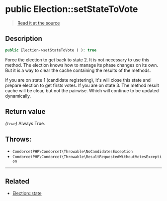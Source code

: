 # public Election::setStateToVote

> [Read it at the source](https://github.com/julien-boudry/Condorcet/blob/master/src/Election.php#L483)

## Description    

```php
public Election->setStateToVote ( ): true
```

Force the election to get back to state 2.
It is not necessary to use this method. The election knows how to manage its phase changes on its own. But it is a way to clear the cache containing the results of the methods.

If you are on state 1 (candidate registering), it's will close this state and prepare election to get firsts votes.
If you are on state 3. The method result cache will be clear, but not the pairwise. Which will continue to be updated dynamically.


## Return value   

*(`true`)* Always True.



## Throws:   

* ```CondorcetPHP\Condorcet\Throwable\NoCandidatesException``` 
* ```CondorcetPHP\Condorcet\Throwable\ResultRequestedWithoutVotesException``` 

---------------------------------------

## Related

* [Election::state](/Docs/api-reference/Election%20Class/Election--state.md)    
